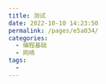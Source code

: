 ```yaml
---
title: 测试
date: 2022-10-10 14:23:50
permalink: /pages/e5a034/
categories:
  - 编程基础
  - 网络
tags:
  - 
---
```


